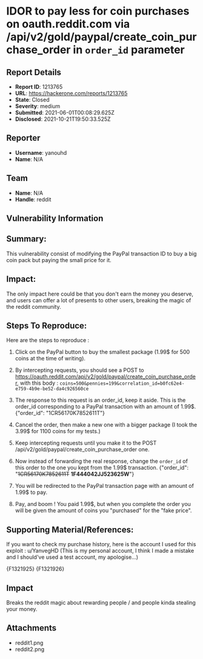 # IDOR to pay less for coin purchases on oauth.reddit.com via /api/v2/gold/paypal/create_coin_purchase_order in `order_id` parameter 

## Report Details
- **Report ID**: 1213765
- **URL**: https://hackerone.com/reports/1213765
- **State**: Closed
- **Severity**: medium
- **Submitted**: 2021-06-01T00:08:29.625Z
- **Disclosed**: 2021-10-21T19:50:33.525Z

## Reporter
- **Username**: yanouhd
- **Name**: N/A

## Team
- **Name**: N/A
- **Handle**: reddit

## Vulnerability Information
## Summary:
This vulnerability consist of modifying the PayPal transaction ID to buy a big coin pack but paying the small price for it.

## Impact:
The only impact here could be that you don't earn the money you deserve, and users can offer a lot of presents to other users, breaking the magic of the reddit community.

## Steps To Reproduce:
Here are the steps to reproduce : 

  1. Click on the PayPal button to buy the smallest package (1.99$ for 500 coins at the time of writing).

  2. By intercepting requests,  you should see a POST to https://oauth.reddit.com/api/v2/gold/paypal/create_coin_purchase_order, with this body : 
`coins=500&pennies=199&correlation_id=b0fc62e4-e759-4b9e-be52-da4c926560ce`

  3. The response to this request is an order_id, keep it aside. This is the order_id corresponding to a PayPal transaction with an amount of 1.99$.
{"order_id": "1CR56170K7852611T"}

  4. Cancel the order, then make a new one with a bigger package (I took the 3.99$ for 1100 coins for my tests.)

  5. Keep intercepting requests until you make it to the POST /api/v2/gold/paypal/create_coin_purchase_order one.

  6. Now instead of forwarding the real response, change the `order_id` of this order to the one you kept from the 1.99$ transaction.
{"order_id": "~~1CR56170K7852611T~~ **1F444042JJ523625W**"}
  7. You will be redirected to the PayPal transaction page with an amount of 1.99$ to pay.

  8. Pay, and boom ! You paid 1.99$, but when you complete the order you will be given the amount of coins you "purchased" for the "fake price".

## Supporting Material/References:

If you want to check my purchase history, here is the account I used for this exploit : u/YanvegHD (This is my personal account, I think I made a mistake and I should've used a test account, my apologise...)

{F1321925}
{F1321926}

## Impact

Breaks the reddit magic about rewarding people / and people kinda stealing your money.

## Attachments
- reddit1.png
- reddit2.png
